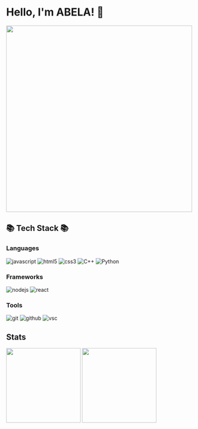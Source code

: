 # Hello, I'm ABELA! 👋
<img src="https://user-images.githubusercontent.com/91381965/222901458-75e5d104-b23c-4dde-a02b-147cf1690fc2.gif" width="500" />

## 📚 Tech Stack 📚

### Languages 
![javascript](https://img.shields.io/badge/javascript%20-%23323330.svg?&style=for-the-badge&logo=javascript&logoColor=%23F7DF1E) 
![html5](https://img.shields.io/badge/html5%20-%23E34F26.svg?&style=for-the-badge&logo=html5&logoColor=white)
![css3](https://img.shields.io/badge/css3%20-%231572B6.svg?&style=for-the-badge&logo=css3&logoColor=white)
![C++](https://img.shields.io/badge/C%2B%2B-00599C?style=for-the-badge&logo=c%2B%2B&logoColor=white)
![Python](https://img.shields.io/badge/Python-14354C?style=for-the-badge&logo=python&logoColor=white)

### Frameworks
![nodejs](https://img.shields.io/badge/Node.js-43853D?style=for-the-badge&logo=node.js&logoColor=white)
![react](https://img.shields.io/badge/react%20-%2320232a.svg?&style=for-the-badge&logo=react&logoColor=%2361DAFB)

### Tools
![git](https://img.shields.io/badge/git%20-%23F05033.svg?&style=for-the-badge&logo=git&logoColor=white)
![github](https://img.shields.io/badge/github%20-%23121011.svg?&style=for-the-badge&logo=github&logoColor=white)
![vsc](https://img.shields.io/badge/vsc-005FED?style=for-the-badge&logo=visual%20studio%20code&logoColor=white)

## Stats
<div>
  <img height="200" src="https://github-readme-stats.vercel.app/api?username=Geumin3677&show_icons=true">
  <img height="200" src="https://github-readme-stats.vercel.app/api/top-langs/?username=Geumin3677&layout=compact">
</div>

